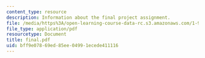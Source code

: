 ```yaml
---
content_type: resource
description: Information about the final project assignment.
file: /media/https%3A/open-learning-course-data-rc.s3.amazonaws.com/1-964-design-for-sustainability-fall-2006/bff9e07869ed85ee04991ecede411116_final.pdf
file_type: application/pdf
resourcetype: Document
title: final.pdf
uid: bff9e078-69ed-85ee-0499-1ecede411116
---
```


